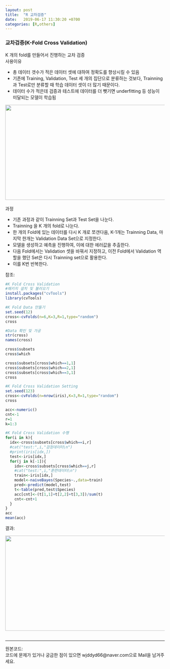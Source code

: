 ```yaml
---
layout: post
title:  "R 교차검증"
date:   2019-06-17 11:30:20 +0700
categories: [R,others]
---
```


###  교차검증(K-Fold Cross Validation)
K 개의 fold를 만들어서 진행하는 교차 검증  
사용이유  
<ul>
	<li>총 데이터 갯수가 적은 데이터 셋에 대하여 정확도를 향상시킬 수 있음</li>
	<li>기존에 Training, Validation, Test 세 개의 집단으로 분류하는 것보다, Trainning 과 Test로만 분류할 때 학습 데이터 셋이 더 많기 때문이다.</li>
	<li>데이터 수가 적은데 검증과 테스트에 데이터를 더 뺏기면 underfitting 등 성능이 미달되는 모델이 학습됨</li>
</ul>  
<div><img src="https://www.researchgate.net/profile/B_Aksasse/publication/326866871/figure/fig2/AS:669601385947145@1536656819574/K-fold-cross-validation-In-addition-we-outline-an-overview-of-the-different-metrics-used.jpg" height="300" width="600" /></div><br>  
과정  
<ul>
	<li>기존 과정과 같이 Trainning Set과 Test Set을 나눈다.</li>
	<li>Trainning 을 K 개의 fold로 나눈다.</li>
	<li>한 개의 Fold에 있는 데이터를 다시 K 개로 쪼갠다음, K-1개는 Trainning Data, 마지막 한개는 Validation Data Set으로 지정한다.</li>
	<li>모델을 생성하고 예측을 진행하여, 이에 대한 에러값을 추출한다.</li>
	<li>다음 Fold에서는 Validation 셋을 바꿔서 지정하고, 이전 Fold에서 Validation 역할을 했던 Set은 다시 Trainning set으로 활용한다.</li>
	<li>이를 K번 반복한다.</li>
</ul> 
참조: <https://nonmeyet.tistory.com/entry/KFold-Cross-Validation%EA%B5%90%EC%B0%A8%EA%B2%80%EC%A6%9D-%EC%A0%95%EC%9D%98-%EB%B0%8F-%EC%84%A4%EB%AA%85>

```R
#K Fold Cross Validation
#패키지 설치 및 불러오기
install.packages("cvTools")
library(cvTools)

#K Fold Data 만들기
set.seed(12)
cross<-cvFolds(n=6,K=3,R=1,type="random")
cross

#Data 확인 및 가공
str(cross)
names(cross)

cross$subsets
cross$which

cross$subsets[cross$which==1,1]
cross$subsets[cross$which==2,1]
cross$subsets[cross$which==3,1]
cross

#K Fold Cross Validation Setting
set.seed(123)
cross<-cvFolds(n=nrow(iris),K=3,R=1,type="random")
cross

acc<-numeric()
cnt<-1
r=1
k=1:3

#K Fold Cross Validation 수행
for(i in k){
  idx<-cross$subsets[cross$which==i,r]
  #cat("test:",i,"검정데이터\n")
  #print(iris[idx,])
  test<-iris[idx,]
  for(j in k[-1]){
    idx<-cross$subsets[cross$which==j,r]
    #cat("test:",i,"훈련데이터\n")
    train<-iris[idx,]
    model<-naiveBayes(Species~.,data=train)
    pred<-predict(model,test)
    t<-table(pred,test$Species)
    acc[cnt]<-(t[1,1]+t[2,2]+t[3,3])/sum(t)
    cnt<-cnt+1
  }
}
acc
mean(acc)

```

결과:
<div><img src="https://raw.githubusercontent.com/wjddyd66/wjddyd66.github.io/master/static/img/R/K_Fold.PNG" height="300" width="600" /></div><br>
<hr>
원본코드: <https://github.com/wjddyd66/R/tree/master/K-Fold-Cross-Validation><br>
코드에 문제가 있거나 궁금한 점이 있으면 wjddyd66@naver.com으로  Mail을 남겨주세요.